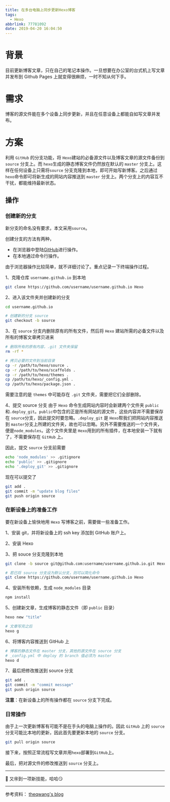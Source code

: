 ```yaml
---
title: 在多台电脑上同步更新Hexo博客
tags:
  - Hexo
abbrlink: 77781092
date: 2019-04-20 16:04:50
---
```


# 背景
目前更新博客文章，只在自己的笔记本操作。一旦想要在办公室的台式机上写文章并发布到
Github Pages 上就变得很麻烦，一时不知从何下手。


# 需求
博客的源文件能在多个设备上同步更新，并且在任意设备上都能自如写文章并发布。

# 方案
利用 `GitHub` 的分支功能，将 `Hexo`建站的必备源文件以及博客文章的源文件备份到 `source` 分支上。而 `hexo`生成的静态博客文件仍然放在默认的 `master` 分支上。这样在任何设备上只需将`source` 分支克隆到本地，即可开始写新博客。之后通过 `hexo`命令即可将新生成的网站内容推送到 `master` 分支上。两个分支上的内容互不干扰，都能维持最新状态。

## 操作

### 创建新的分支
新分支的命名没有要求，本文采用`source`。

创建分支的方法有两种，
- 在浏览器中登陆[GitHub](https://github.com)进行操作。
- 在本地通过命令行操作。

由于浏览器操作比较简单，就不详细讨论了。重点记录一下终端操作过程。

1、克隆仓库 `username.github.io` 到本地
```bash
git clone https://github.com/username/username.github.io Hexo
```

2、进入该文件夹并创建新的分支
```bash
cd username.github.io

# 创建新的分支 source
git checkout -b source
```

3、在 `source` 分支内删除原有的所有文件，然后将 `Hexo`
建站所需的必备文件以及所有的博客文章拷贝进来

```bash
# 删除所有的原有内容，.git 文件夹保留
rm -rf *

# 拷贝必要的文件到当前目录
cp -r /path/to/hexo/source .
cp -r /path/to/hexo/scaffolds .
cp -r /path/to/hexo/themes .
cp /path/to/hexo/_config.yml .
cp /path/to/hexo/package.json .
```

需要注意的是 `themes` 中可能存在 `.git` 文件夹，需要把它们全部删除。

4、提交 source 分支
由于 `Hexo` 命令生成网站内容时会新建两个文件夹 `public` 和`.deploy_git`。`public`中包含的正是所有网站的源文件，这些内容并不需要保存在 `source`分支，因此提交时要忽略。`.deploy_git` 是 `Hexo`帮我们把网站内容推送到 `master`分支上所建的文件夹，故也可以忽略。另外不需要推送的一个文件夹，便是`node_modules`。这个文件夹里是 `Hexo`用到的所有插件，在本地安装一下就有了，不需要保存在 `GitHub` 上。

因此，提交 `source` 分支前需要

```bash
echo 'node_modules' >> .gitignore
echo 'public' >> .gitignore
echo '.deploy_git' >> .gitignore
```

现在可以提交了

```bash
git add .
git commit -m "update blog files"
git push origin source
```

### 在新设备上的准备工作
要在新设备上愉快地用 `Hexo` 写博客之前，需要做一些准备工作。

1、安装 git，并将新设备上的 ssh key 添加到 GitHub 账户上。

2、安装 Hexo

3、把 souce 分支克隆到本地

```bash
git clone -b source git@github.com:username/username.github.io.git Hexo

# 若已将 source 分支设为默认分支，则可以简化命令
git clone https://github.com/username/username.github.io Hexo
```

4、安装所有依赖，生成 `node_modules` 目录
```bash
npm install
```

5、创建新文章，生成博客的静态文件（即 `public` 目录）
```bash
hexo new "title"

# 文章写完之后
hexo g
```

6、将博客内容推送到 GitHub 上
```bash
# 博客的静态文件在 master 分支，其他的源文件在 source 分支
# _config.yml 中 deploy 的 branch 值必须为 master
hexo d
```

7、最后把修改推送到 source 分支
```bash
git add .
git commit -m "commit message"
git push origin source
```

**注意**：在新设备上的所有操作都在 `source` 分支下完成。

### 日常操作
由于上一次更新博客有可能不是在手头的电脑上操作的。因此 `GitHub` 上的 `source` 分支可能比本地的更新，因此首先要更新本地的 `source` 分支。

```bash
git pull origin source
```

接下来，按照正常流程写文章并用`hexo`部署到`GitHub`上。

最后，把对源文件的修改推送到 `source` 分支上。


--- 
:clap: 又🉐️到一项新技能，哈哈:smirk:

---
参考资料：
[theqwang's blog](https://theqwang.github.io/2017/03/17/在多台电脑间使用hexo/#more)
